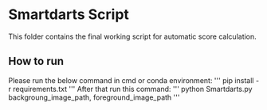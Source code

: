 # Smartdarts Script 
This folder contains the final working script for automatic score calculation. 

## How to run
Please run the below command in cmd or conda environment: 
'''
pip install -r requirements.txt
'''
After that run this command: 
'''
python Smartdarts.py backgroung_image_path, foreground_image_path
'''


